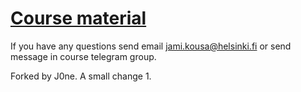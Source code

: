 # [Course material](https://docker-hy.github.io)

If you have any questions send email jami.kousa@helsinki.fi or send message in course telegram group.

Forked by J0ne. A small change 1.
